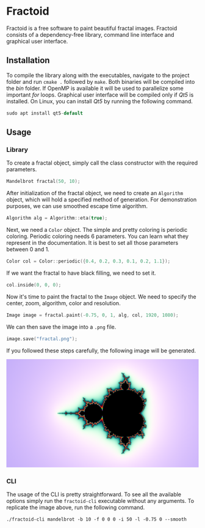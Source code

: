 # Fractoid

Fractoid is a free software to paint beautiful fractal images. Fractoid consists of a dependency-free library,
command line interface and graphical user interface.

## Installation

To compile the library along with the executables, navigate to the project folder and run `cmake .`
followed by `make`. Both binaries will be compiled into the *bin* folder. If OpenMP is available it will be used to
parallelize some important *for* loops. Graphical user interface will be compiled only if *Qt5* is installed. On Linux,
you can install *Qt5* by running the following command.
```c++
sudo apt install qt5-default
```

## Usage

### Library

To create a fractal object, simply call the class constructor with the required parameters.
```c++
Mandelbrot fractal(50, 10);
```
After initialization of the fractal object, we need to create an `Algorithm` object, which will hold a specified method
of generation. For demonstration purposes, we can use smoothed escape time algorithm.
```c++
Algorithm alg = Algorithm::eta(true);
```
Next, we need a `Color` object. The simple and pretty coloring is periodic coloring. Periodic
coloring needs 6 parameters. You can learn what they represent in the documentation. It is best to set all
those parameters between 0 and 1.
```c++
Color col = Color::periodic({0.4, 0.2, 0.3, 0.1, 0.2, 1.1});
```
If we want the fractal to have black filling, we need to set it.
```c++
col.inside(0, 0, 0);
```
Now it's time to paint the fractal to the `Image` object. We need to specify the center, zoom, algorithm, color
and resolution.
```c++
Image image = fractal.paint(-0.75, 0, 1, alg, col, 1920, 1080);
```
We can then save the image into a `.png` file.
```c++
image.save("fractal.png");
```
If you followed these steps carefully, the following image will be generated.

![example1.png](./img/example1.png)

### CLI

The usage of the CLI is pretty straightforward. To see all the available options simply run the `fractoid-cli`
executable without any arguments. To replicate the image above, run the following command.
```shell
./fractoid-cli mandelbrot -b 10 -f 0 0 0 -i 50 -l -0.75 0 --smooth
```
